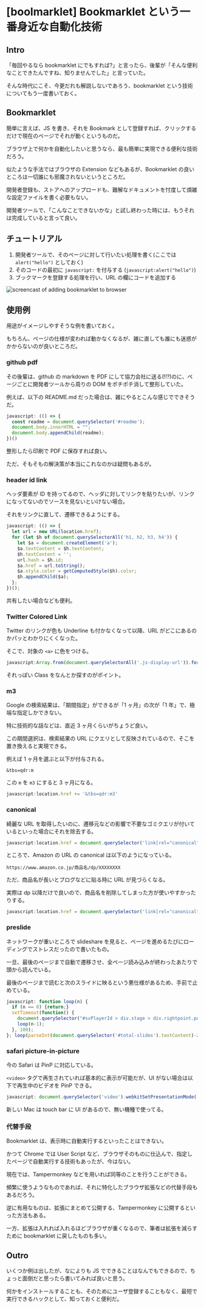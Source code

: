 # [boolmarklet] Bookmarklet という一番身近な自動化技術

## Intro

「毎回やるなら bookmarklet にでもすれば?」と言ったら、後輩が「そんな便利なことできたんですね、知りませんでした」と言っていた。

そんな時代にこそ、今更だれも解説しないであろう、bookmarklet という技術についてもう一度書いておく。


## Bookmarklet

簡単に言えば、JS を書き、それを Bookmark として登録すれば、クリックするだけで現在のページでそれが動くというものだ。

ブラウザ上で何かを自動化したいと思うなら、最も簡単に実現できる便利な技術だろう。

似たような手法ではブラウザの Extension などもあるが、Bookmarklet の良いところは一切誰にも邪魔されないというところだ。

開発者登録も、ストアへのアップロードも、難解なドキュメントを忖度して煩雑な設定ファイルを書く必要もない。

開発者ツールで、「こんなことできないかな」と試し終わった時には、もうそれは完成していると言って良い。


## チュートリアル

1. 開発者ツールで、そのページに対して行いたい処理を書く(ここでは `alert("hello")` としておく)
2. そのコードの最初に `javascript:` を付与する (`javascript:alert("hello")`)
3. ブックマークを登録する処理を行い、URL の欄にコードを追加する

![screencast of adding bookmarklet to browser](bookmarklet.gif#832x539 "bookmarklet on firefox")


## 使用例

用途がイメージしやすそうな例を書いておく。

もちろん、ページの仕様が変われば動かなくなるが、雑に直しても誰にも迷惑がかからないのが良いところだ。


### github pdf

その後輩は、github の markdown を PDF にして協力会社に送る(!!?)のに、ページごとに開発者ツールから周りの DOM をポチポチ消して整形していた。

例えば、以下の README.md だった場合は、雑にやるとこんな感じでできそうだ。

```js
javascript: (() => {
  const readme = document.querySelector('#readme');
  document.body.innerHTML = "";
  document.body.appendChild(readme);
})()
```

整形したら印刷で PDF に保存すれば良い。

ただ、そもそもの解決策が本当にこれなのかは疑問もあるが。


### header id link

ヘッダ要素が ID を持ってるので、ヘッダに対してリンクを貼りたいが、リンクになってないのでソースを見ないといけない場合。

それをリンクに直して、遷移できるようにする。

```js
javascript: (() => {
  let url = new URL(location.href);
  for (let $h of document.querySelectorAll('h1, h2, h3, h4')) {
    let $a = document.createElement('a');
    $a.textContent = $h.textContent;
    $h.textContent = '';
    url.hash = $h.id;
    $a.href = url.toString();
    $a.style.color = getComputedStyle($h).color;
    $h.appendChild($a);
  };
})();
```

共有したい場合なども便利。


### Twitter Colored Link

Twitter のリンクが色も Underline も付かなくなって以降、URL がどこにあるのかパッとわかりにくくなった。

そこで、対象の `<a>` に色をつける。

```js
javascript:Array.from(document.querySelectorAll('.js-display-url')).forEach((a) => a.style.color="red")
```

それっぽい Class をなんとか探すのがポイント。


### m3

Google の検索結果は、「期間指定」ができるが「1 ヶ月」の次が「1 年」で、極端な指定しかできない。

特に技術的な話などは、直近 3 ヶ月くらいがちょうど良い。

この期間選択は、検索結果の URL にクエリとして反映されているので、そこを置き換えると実現できる。

例えば 1 ヶ月を選ぶと以下が付与される。

```
&tbs=qdr:m
```

この `m` を `m3` にすると 3 ヶ月になる。

```js
javascript:location.href += '&tbs=qdr:m3'
```


### canonical

綺麗な URL を取得したいのに、遷移元などの影響で不要なゴミクエリが付いているといった場合にそれを除去する。

```js
javascript:location.href = document.querySelector('link[rel="canonical"]').href
```

ところで、Amazon の URL の canonical は以下のようになっている。

```url
https://www.amazon.co.jp/商品名/dp/XXXXXXXX
```

ただ、商品名が長いとブログなどに貼る時に URL が見づらくなる。

実際は dp 以降だけで良いので、商品名を削除してしまった方が使いやすかったりする。

```js
javascript:location.href = document.querySelector('link[rel="canonical"]').href.replace(/amazon.co.jp\/.*\/dp/, 'amazon.co.jp/dp');
```


### preslide

ネットワークが重いところで slideshare を見ると、ページを進めるたびにローディングでストレスだったので書いたもの。

一旦、最後のページまで自動で遷移させ、全ページ読み込みが終わったあたりで頭から読んでいる。

最後のページまで読むと次のスライドに映るという悪仕様があるため、手前で止めている。

```js
javascript: function loop(n) {
  if (n == 0) {return;}
  setTimeout(function() {
    document.querySelector("#svPlayerId > div.stage > div.rightpoint.pointly").click();
    loop(n-1);
  }, 100);
}; loop(parseInt(document.querySelector('#total-slides').textContent)-2);
```


### safari picture-in-picture

今の Safari は PinP に対応している。

`<video>` タグで再生されていれば基本的に表示が可能だが、UI がない場合は以下で再生中のビデオを PinP できる。

```js
javascript: document.querySelector('video').webkitSetPresentationMode('picture-in-picture')
```

新しい Mac は touch bar に UI があるので、無い機種で使ってる。


### 代替手段

Bookmarklet は、表示時に自動実行するといったことはできない。

かつて Chrome では User Script など、ブラウザそのものに仕込んで、指定したページで自動実行する技術もあったが、今はない。

現在では、Tampermonkey などを用いれば同等のことを行うことができる。

頻繁に使うようなものであれば、それに特化したブラウザ拡張などの代替手段もあるだろう。

逆に有用なものは、拡張にまとめて公開する、Tampermonkey に公開するといった方法もある。

一方、拡張は入れれば入れるほどブラウザが重くなるので、筆者は拡張を減らすために bookmarklet に戻したものも多い。


## Outro

いくつか例は出したが、なによりも JS でできることはなんでもできるので、ちょっと面倒だと思ったら書いてみれば良いと思う。

何かをインストールすることも、そのためにユーザ登録することもなく、最短で実行できるハックとして、知っておくと便利だ。